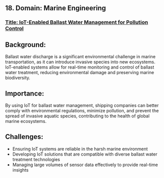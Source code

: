 ## 18. Domain: Marine Engineering  
### <ins>Title: IoT-Enabled Ballast Water Management for Pollution Control</ins>

## Background:  
Ballast water discharge is a significant environmental challenge in marine transportation, as it can introduce invasive species into new ecosystems. IoT-enabled systems allow for real-time monitoring and control of ballast water treatment, reducing environmental damage and preserving marine biodiversity.

## Importance:  
By using IoT for ballast water management, shipping companies can better comply with environmental regulations, minimize pollution, and prevent the spread of invasive aquatic species, contributing to the health of global marine ecosystems.

## Challenges:  
- Ensuring IoT systems are reliable in the harsh marine environment  
- Developing IoT solutions that are compatible with diverse ballast water treatment technologies  
- Managing large volumes of sensor data effectively to provide real-time insights  

